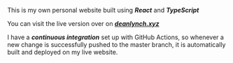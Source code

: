 This is my own personal website built using **_React_** and **_TypeScript_**

You can visit the live version over on **_[deanlynch.xyz](https://deanlynch.xyz/)_**

I have a **_continuous integration_** set up with GitHub Actions, so whenever a new change 
is successfully pushed to the master branch, it is automatically built and deployed on my live website. 
